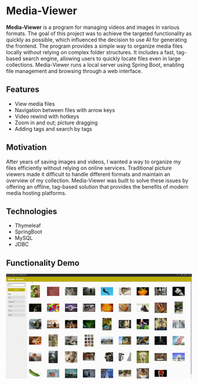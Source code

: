 # Media-Viewer 

**Media-Viewer** is a program for managing videos and images in various formats. The goal of this project was to achieve the targeted functionality as quickly as possible, which influenced the decision to use AI for generating the frontend. The program provides a simple way to organize media files locally without relying on complex folder structures. It includes a fast, tag-based search engine, allowing users to quickly locate files even in large collections. Media-Viewer runs a local server using Spring Boot, enabling file management and browsing through a web interface. 

## Features 
- View media files
- Navigation between files with arrow keys
- Video rewind with hotkeys
- Zoom in and out; picture dragging
- Adding tags and search by tags
  
## Motivation 
After years of saving images and videos, I wanted a way to organize my files efficiently without relying on online services. Traditional picture viewers made it difficult to handle different formats and maintain an overview of my collection. Media-Viewer was built to solve these issues by offering an offline, tag-based solution that provides the benefits of modern media hosting platforms. 

## Technologies
- Thymeleaf
- SpringBoot
- MySQL
- JDBC
  
## Functionality Demo
![Preview](preview/preview.gif)
